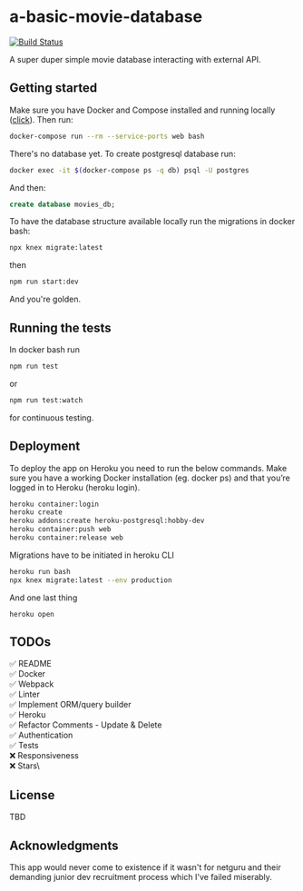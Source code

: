 # a-basic-movie-database

[![Build Status](https://travis-ci.com/slawinski/a-basic-movie-database.svg?branch=feature%2Ftests)](https://travis-ci.com/slawinski/a-basic-movie-database)

A super duper simple movie database interacting with external API.

## Getting started

Make sure you have Docker and Compose installed and running locally ([click](https://www.docker.com)). Then run:

```bash
docker-compose run --rm --service-ports web bash
```

There's no database yet. To create postgresql database run:

```bash
docker exec -it $(docker-compose ps -q db) psql -U postgres
```

And then:

```sql
create database movies_db;
```

To have the database structure available locally run the migrations in docker bash:

```bash
npx knex migrate:latest
```

then

```bash
npm run start:dev
```

And you're golden.

## Running the tests

In docker bash run

```bash
npm run test
```

or

```bash
npm run test:watch
```

for continuous testing.

## Deployment

To deploy the app on Heroku you need to run the below commands. Make sure you have a working Docker installation (eg. docker ps) and that you’re logged in to Heroku (heroku login).

```bash
heroku container:login
heroku create
heroku addons:create heroku-postgresql:hobby-dev
heroku container:push web
heroku container:release web
```

Migrations have to be initiated in heroku CLI

```bash
heroku run bash
npx knex migrate:latest --env production
```

And one last thing

```
heroku open
```

## TODOs

✅ README\
✅ Docker\
✅ Webpack\
✅ Linter\
✅ Implement ORM/query builder\
✅ Heroku\
✅ Refactor Comments - Update & Delete\
✅ Authentication\
✅ Tests\
❌ Responsiveness\
❌ Stars\

## License

TBD

## Acknowledgments

This app would never come to existence if it wasn't for netguru and their demanding junior dev recruitment process which I've failed miserably.
